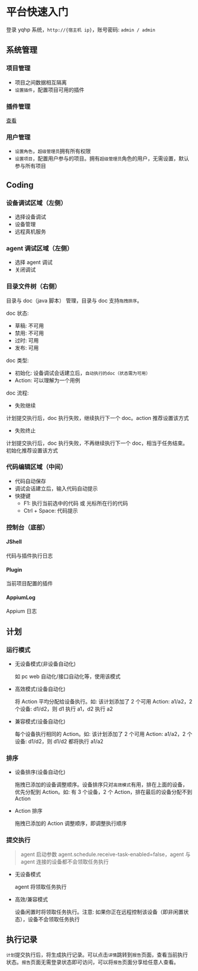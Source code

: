 # 平台快速入门

登录 yqhp 系统，`http://{宿主机 ip}`，账号密码: `admin / admin`

## 系统管理

### 项目管理

- 项目之间数据相互隔离
- `设置插件`，配置项目可用的插件

### 插件管理

[查看](/guide/plugins)

### 用户管理

- `设置角色`，`超级管理员`拥有所有权限
- `设置项目`，配置用户参与的项目。拥有`超级管理员`角色的用户，无需设置，默认参与所有项目

## Coding

### 设备调试区域（左侧）

- 选择设备调试
- 设备管理
- 远程真机服务

### agent 调试区域（左侧）

- 选择 agent 调试
- 关闭调试

### 目录文件树（右侧）

目录与 doc（java 脚本） 管理，目录与 doc 支持`拖拽排序`。

doc 状态:

- 草稿: 不可用
- 禁用: 不可用
- 过时: 可用
- 发布: 可用

doc 类型:

- 初始化: 设备调试会话建立后，`自动执行的doc（状态需为可用）`
- Action: 可以理解为一个用例

doc 流程:

- 失败继续

计划提交执行后，doc 执行失败，继续执行下一个 doc。action 推荐设置该方式

- 失败终止

计划提交执行后，doc 执行失败，不再继续执行下一个 doc，相当于任务结束。初始化推荐设置该方式

### 代码编辑区域（中间）

- 代码自动保存
- 调试会话建立后，输入代码自动提示
- 快捷键
  - F1: 执行当前选中的代码 或 光标所在行的代码
  - Ctrl + Space: 代码提示

### 控制台（底部）

#### JShell

代码与插件执行日志

#### Plugin

当前项目配置的插件

#### AppiumLog

Appium 日志

## 计划

### 运行模式

- 无设备模式(非设备自动化)

  如 pc web 自动化/接口自动化等，使用该模式

- 高效模式(设备自动化)

  将 Action 平均分配给设备执行。如: 该计划添加了 2 个可用 Action: a1/a2，2 个设备: d1/d2，则 d1 执行 a1，d2 执行 a2

- 兼容模式(设备自动化)

  每个设备执行相同的 Action。如: 该计划添加了 2 个可用 Action: a1/a2，2 个设备: d1/d2，则 d1/d2 都将执行 a1/a2

### 排序

- 设备排序(设备自动化)

  拖拽已添加的设备调整顺序。设备排序只对`高效模式`有用，排在上面的设备，优先分配到 Action。如: 有 3 个设备，2 个 Action，排在最后的设备分配不到 Action

- Action 排序

  拖拽已添加的 Action 调整顺序，即调整执行顺序

### 提交执行

> agent 启动参数 agent.schedule.receive-task-enabled=false，agent 与 agent 连接的设备都不会领取任务执行

- 无设备模式

  agent 将领取任务执行

- 高效/兼容模式

  设备闲置时将领取任务执行。注意: 如果你正在远程控制该设备（即非闲置状态），设备不会领取任务执行

## 执行记录

`计划`提交执行后，将生成执行记录。可以点击`详情`跳转到`报告`页面，查看当前执行状态。`报告`页面无需登录状态即可访问，可以将`报告`页面分享给任意人查看。
